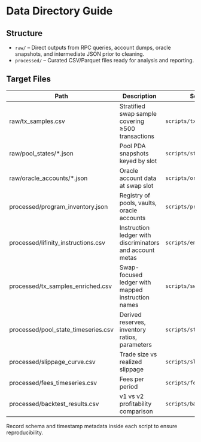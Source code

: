 # Data Directory Guide

## Structure
- `raw/` – Direct outputs from RPC queries, account dumps, oracle snapshots, and intermediate JSON prior to cleaning.
- `processed/` – Curated CSV/Parquet files ready for analysis and reporting.

## Target Files
| Path | Description | Source Script |
| --- | --- | --- |
| raw/tx_samples.csv | Stratified swap sample covering ≥500 transactions | `scripts/tx_sampler.py` |
| raw/pool_states/*.json | Pool PDA snapshots keyed by slot | `scripts/state_diff.py` |
| raw/oracle_accounts/*.json | Oracle account data at swap slot | `scripts/oracle_snapshot.py` |
| processed/program_inventory.json | Registry of pools, vaults, oracle accounts | `scripts/program_inventory.py` |
| processed/lifinity_instructions.csv | Instruction ledger with discriminators and account metas | `scripts/enrich_swaps.py` |
| processed/tx_samples_enriched.csv | Swap-focused ledger with mapped instruction names | `scripts/swap_enricher.py` |
| processed/pool_state_timeseries.csv | Derived reserves, inventory ratios, parameters | `scripts/state_diff.py` |
| processed/slippage_curve.csv | Trade size vs realized slippage | `scripts/slippage_analysis.py` |
| processed/fees_timeseries.csv | Fees per period | `scripts/fees_tracker.py` |
| processed/backtest_results.csv | v1 vs v2 profitability comparison | `scripts/backtest_simulator.py` |

Record schema and timestamp metadata inside each script to ensure reproducibility.
